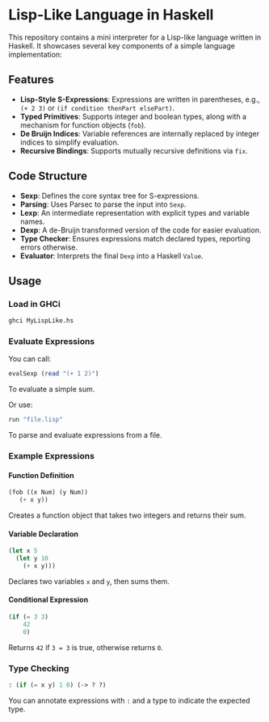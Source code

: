 # Lisp-Like Language in Haskell

This repository contains a mini interpreter for a Lisp-like language written in Haskell. It showcases several key components of a simple language implementation:

## Features
- **Lisp-Style S-Expressions**: Expressions are written in parentheses, e.g., `(+ 2 3)` or `(if condition thenPart elsePart)`.
- **Typed Primitives**: Supports integer and boolean types, along with a mechanism for function objects (`fob`).
- **De Bruijn Indices**: Variable references are internally replaced by integer indices to simplify evaluation.
- **Recursive Bindings**: Supports mutually recursive definitions via `fix`.

## Code Structure
- **Sexp**: Defines the core syntax tree for S-expressions.
- **Parsing**: Uses Parsec to parse the input into `Sexp`.
- **Lexp**: An intermediate representation with explicit types and variable names.
- **Dexp**: A de-Bruijn transformed version of the code for easier evaluation.
- **Type Checker**: Ensures expressions match declared types, reporting errors otherwise.
- **Evaluator**: Interprets the final `Dexp` into a Haskell `Value`.

## Usage

### Load in GHCi
```sh
ghci MyLispLike.hs
```

### Evaluate Expressions
You can call:
```haskell
evalSexp (read "(+ 1 2)")
```
To evaluate a simple sum.

Or use:
```sh
run "file.lisp"
```
To parse and evaluate expressions from a file.

### Example Expressions
#### Function Definition
```lisp
(fob ((x Num) (y Num))
   (+ x y))
```
Creates a function object that takes two integers and returns their sum.

#### Variable Declaration
```lisp
(let x 5
  (let y 10
    (+ x y)))
```
Declares two variables `x` and `y`, then sums them.

#### Conditional Expression
```lisp
(if (= 3 3)
    42
    0)
```
Returns `42` if `3 = 3` is true, otherwise returns `0`.

### Type Checking
```lisp
: (if (= x y) 1 0) (-> ? ?)
```
You can annotate expressions with `:` and a type to indicate the expected type.

